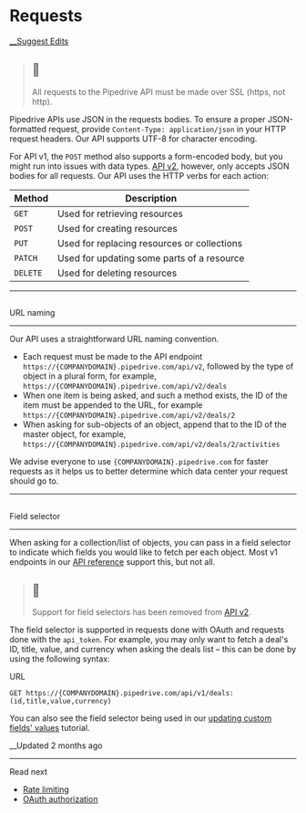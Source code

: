 # Requests

[ __Suggest Edits](/edit/core-api-concepts-requests)

> ##  📘
> 
> All requests to the Pipedrive API must be made over SSL (https, not http).

Pipedrive APIs use JSON in the requests bodies. To ensure a proper JSON-formatted request, provide `Content-Type: application/json` in your HTTP request headers. Our API supports UTF-8 for character encoding.

For API v1, the `POST` method also supports a form-encoded body, but you might run into issues with data types. [API v2](/docs/pipedrive-api-v2), however, only accepts JSON bodies for all requests. Our API uses the HTTP verbs for each action:

Method| Description  
---|---  
`GET`| Used for retrieving resources  
`POST`| Used for creating resources  
`PUT`| Used for replacing resources or collections  
`PATCH`| Used for updating some parts of a resource  
`DELETE`| Used for deleting resources  
  
  


* * *

## 

URL naming

[](#url-naming)

* * *

Our API uses a straightforward URL naming convention.

  * Each request must be made to the API endpoint `https://{COMPANYDOMAIN}.pipedrive.com/api/v2`, followed by the type of object in a plural form, for example, `https://{COMPANYDOMAIN}.pipedrive.com/api/v2/deals`
  * When one item is being asked, and such a method exists, the ID of the item must be appended to the URL, for example `https://{COMPANYDOMAIN}.pipedrive.com/api/v2/deals/2`
  * When asking for sub-objects of an object, append that to the ID of the master object, for example, `https://{COMPANYDOMAIN}.pipedrive.com/api/v2/deals/2/activities`



We advise everyone to use `{COMPANYDOMAIN}.pipedrive.com` for faster requests as it helps us to better determine which data center your request should go to.

  


* * *

## 

Field selector

[](#field-selector)

* * *

When asking for a collection/list of objects, you can pass in a field selector to indicate which fields you would like to fetch per each object. Most v1 endpoints in our [API reference](https://developers.pipedrive.com/docs/api/v1/) support this, but not all.

> ## 🚧
> 
> Support for field selectors has been removed from [API v2](/docs/pipedrive-api-v2).

The field selector is supported in requests done with OAuth and requests done with the `api_token`. For example, you may only want to fetch a deal's ID, title, value, and currency when asking the deals list – this can be done by using the following syntax:

URL
    
    
    GET https://{COMPANYDOMAIN}.pipedrive.com/api/v1/deals:(id,title,value,currency)
    

You can also see the field selector being used in our [updating custom fields' values](https://developers.pipedrive.com/tutorials/update-custom-field-pipedrive-api) tutorial.

__Updated 2 months ago

* * *

Read next

  * [Rate limiting](/docs/core-api-concepts-rate-limiting)
  * [OAuth authorization](/docs/marketplace-oauth-authorization)


